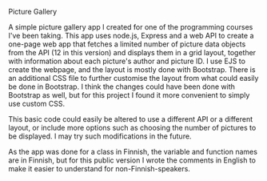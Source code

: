 Picture Gallery

A simple picture gallery app I created for one of the programming courses I've been taking. This app uses node.js, Express and a web API to create a one-page web app that fetches a limited number of picture data objects from the API (12 in this version) and displays them in a grid layout, together with information about each picture's author and picture ID. I use EJS to create the webpage, and the layout is mostly done with Bootstrap. There is an additional CSS file to further customise the layout from what could easily be done in Bootstrap. I think the changes could have been done with Bootstrap as well, but for this project I found it more convenient to simply use custom CSS.

This basic code could easily be altered to use a different API or a different layout, or include more options such as choosing the number of pictures to be displayed. I may try such modifications in the future.

As the app was done for a class in Finnish, the variable and function names are in Finnish, but for this public version I wrote the comments in English to make it easier to understand for non-Finnish-speakers.
